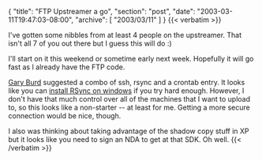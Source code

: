 {
  "title": "FTP Upstreamer a go",
  "section": "post",
  "date": "2003-03-11T19:47:03-08:00",
  "archive": [
    "2003/03/11"
  ]
}
{{< verbatim >}}
<p>I've gotten some nibbles from at least 4 people on the upstreamer.  That isn't all 7 of you out there but I guess this will do :)
<p>I'll start on it this weekend or sometime early next week.  Hopefully it will go fast as I already have the FTP code.
<p><a href="http://gary.burd.info">Gary Burd</a> suggested a combo of ssh, rsync and a crontab entry. It looks like you can <a href="http://optics.ph.unimelb.edu.au/help/rsync/">install RSync on windows</a> if you try hard enough. However, I don't have that much control over all of the machines that I want to upload to, so this looks like a non-starter -- at least for me.  Getting a more secure connection would be nice, though.
<p>I also was thinking about taking advantage of the shadow copy stuff in XP but it looks like you need to sign an NDA to get at that SDK.  Oh well.
{{< /verbatim >}}
